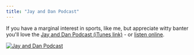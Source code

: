 ```yaml
---
title: "Jay and Dan Podcast"
---
```

<p>If you have a marginal interest in sports, like me, but appreciate witty banter you'll love the <a href="http://target.georiot.com/Proxy.ashx?grid=9646&id=6PFrOqNV4B8&offerid=162397&type=3&subid=0&tmpid=3664&RD_PARM1=https%253A%252F%252Fitunes.apple.com%252Fca%252Fpodcast%252Fjay-and-dan-podcast%252Fid564178351%253Fmt%253D2%2526uo%253D4%2526partnerId%253D30" target="itunes_store">Jay and Dan Podcast (iTunes link)</a> - or <a href="http://www2.tsn.ca/window/podcastcentre/#id=57">listen online</a>.</p>
<p><a href="http://target.georiot.com/Proxy.ashx?grid=9646&id=6PFrOqNV4B8&offerid=162397&type=3&subid=0&tmpid=3664&RD_PARM1=https%253A%252F%252Fitunes.apple.com%252Fca%252Fpodcast%252Fjay-and-dan-podcast%252Fid564178351%253Fmt%253D2%2526uo%253D4%2526partnerId%253D30" target="itunes_store"><img src="http://r.mzstatic.com/images/web/linkmaker/badge_itunes-lrg.gif" alt="Jay and Dan Podcast" style="border: 0;"/></a></p>
